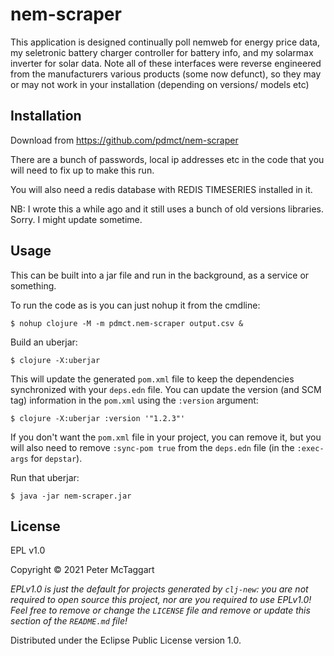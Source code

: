 # nem-scraper

This application is designed continually poll nemweb for energy price data, my seletronic battery charger controller for battery info, and my solarmax inverter for solar data.
Note all of these interfaces were reverse engineered from the manufacturers various products (some now defunct), so they may or may not work in your installation (depending on versions/ models etc)
 

## Installation

Download from https://github.com/pdmct/nem-scraper

There are a bunch of passwords, local ip addresses etc in the code that you will need to fix up to make this run. 

You will also need a redis database with REDIS TIMESERIES installed in it.

NB: I wrote this a while ago and it still uses a bunch of old versions libraries. Sorry. I might update sometime.

## Usage

This can be built into a jar file and run in the background, as a service or something.

To run the code as is you can just nohup it from the cmdline:

    $ nohup clojure -M -m pdmct.nem-scraper output.csv &

Build an uberjar:

    $ clojure -X:uberjar

This will update the generated `pom.xml` file to keep the dependencies synchronized with
your `deps.edn` file. You can update the version (and SCM tag) information in the `pom.xml` using the
`:version` argument:

    $ clojure -X:uberjar :version '"1.2.3"'

If you don't want the `pom.xml` file in your project, you can remove it, but you will
also need to remove `:sync-pom true` from the `deps.edn` file (in the `:exec-args` for `depstar`).

Run that uberjar:

    $ java -jar nem-scraper.jar

## License
EPL v1.0

Copyright © 2021 Peter McTaggart

_EPLv1.0 is just the default for projects generated by `clj-new`: you are not_
_required to open source this project, nor are you required to use EPLv1.0!_
_Feel free to remove or change the `LICENSE` file and remove or update this_
_section of the `README.md` file!_

Distributed under the Eclipse Public License version 1.0.
